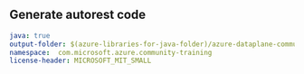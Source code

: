 ## Generate autorest code
``` yaml
java: true
output-folder: $(azure-libraries-for-java-folder)/azure-dataplane-community-training
namespace:  com.microsoft.azure.community-training
license-header: MICROSOFT_MIT_SMALL
```
